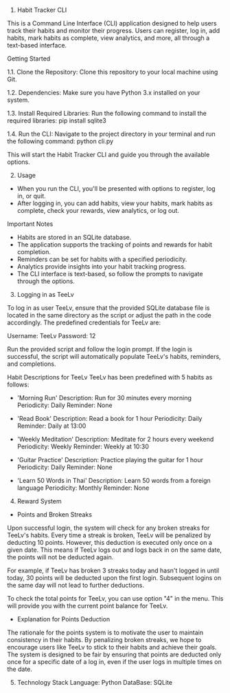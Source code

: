 1. Habit Tracker CLI

This is a Command Line Interface (CLI) application designed to help users track their habits and monitor their progress. Users can register, log in, add habits, mark habits as complete, view analytics, and more, all through a text-based interface.

Getting Started

1.1. Clone the Repository:
   Clone this repository to your local machine using Git.

1.2. Dependencies:
   Make sure you have Python 3.x installed on your system.

1.3. Install Required Libraries:
   Run the following command to install the required libraries: pip install sqlite3

1.4. Run the CLI:
Navigate to the project directory in your terminal and run the following command: python cli.py


This will start the Habit Tracker CLI and guide you through the available options.

2. Usage

- When you run the CLI, you'll be presented with options to register, log in, or quit.
- After logging in, you can add habits, view your habits, mark habits as complete, check your rewards, view analytics, or log out.

Important Notes

- Habits are stored in an SQLite database.
- The application supports the tracking of points and rewards for habit completion.
- Reminders can be set for habits with a specified periodicity.
- Analytics provide insights into your habit tracking progress.
- The CLI interface is text-based, so follow the prompts to navigate through the options.

3. Logging in as TeeLv

To log in as user TeeLv, ensure that the provided SQLite database file is located in the same directory as the script or adjust the path in the code accordingly. The predefined credentials for TeeLv are:

Username: TeeLv
Password: 12

Run the provided script and follow the login prompt. If the login is successful, the script will automatically populate TeeLv's habits, reminders, and completions.

Habit Descriptions for TeeLv
TeeLv has been predefined with 5 habits as follows:

- 'Morning Run'
Description: Run for 30 minutes every morning
Periodicity: Daily
Reminder: None

- 'Read Book'
Description: Read a book for 1 hour
Periodicity: Daily
Reminder: Daily at 13:00

- 'Weekly Meditation'
Description: Meditate for 2 hours every weekend
Periodicity: Weekly
Reminder: Weekly at 10:30

- 'Guitar Practice'
Description: Practice playing the guitar for 1 hour
Periodicity: Daily
Reminder: None

- 'Learn 50 Words in Thai'
Description: Learn 50 words from a foreign language
Periodicity: Monthly
Reminder: None

4. Reward System

- Points and Broken Streaks

Upon successful login, the system will check for any broken streaks for TeeLv's habits. Every time a streak is broken, TeeLv will be penalized by deducting 10 points. However, this deduction is executed only once on a given date. This means if TeeLv logs out and logs back in on the same date, the points will not be deducted again.

For example, if TeeLv has broken 3 streaks today and hasn't logged in until today, 30 points will be deducted upon the first login. Subsequent logins on the same day will not lead to further deductions.

To check the total points for TeeLv, you can use option "4" in the menu. This will provide you with the current point balance for TeeLv.

- Explanation for Points Deduction

The rationale for the points system is to motivate the user to maintain consistency in their habits. By penalizing broken streaks, we hope to encourage users like TeeLv to stick to their habits and achieve their goals. The system is designed to be fair by ensuring that points are deducted only once for a specific date of a log in, even if the user logs in multiple times on the date.

5. Technology Stack
Language: Python
DataBase: SQLite
